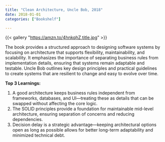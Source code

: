 ```yaml
---
title: "Clean Architecture, Uncle Bob, 2018"
date: 2018-01-01
categories: ["Bookshelf"]

---
```


{{< gallery "https://amzn.to/4hnkqhZ,title.jpg" >}}

The book provides a structured approach to designing software systems by focusing on architecture that supports flexibility, maintainability, and scalability. It emphasizes the importance of separating business rules from implementation details, ensuring that systems remain adaptable and testable. Uncle Bob outlines key design principles and practical guidelines to create systems that are resilient to change and easy to evolve over time.

**Top 3 Learnings:**

1. A good architecture keeps business rules independent from frameworks, databases, and UI—treating these as details that can be swapped without affecting the core logic.
2. The SOLID principles provide a foundation for maintainable mid-level architecture, ensuring separation of concerns and reducing dependencies.
3. Decision delay is a strategic advantage—keeping architectural options open as long as possible allows for better long-term adaptability and minimized technical debt.
